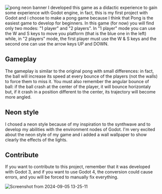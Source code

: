 ![pong neon banner](https://github.com/user-attachments/assets/6a77bc58-e796-49bf-bacc-f6d8c1eb5d94)
I developed this game as a didactic experience to gain some experience with Godot engine, in fact, this is my first project with Godot and i choose to make a pong game because I think that Pong is the easiest game to develop for beginners. In this game (for now) you will find only two modes: "1 player" and "2 players". In "1 player" mode you can use the W and S keys to move you platform (that is the blue one in the left) while, in "2 players" mode, the first player must use the W & S keys and the second one can use the arrow keys UP and DOWN.

## Gameplay
The gameplay is similar to the original pong with small differences: in fact, the ball will increase its speed at every bounce of the players (not the walls) to force them to miss it. You must also remember the angular bounce of ball: if the ball crash at the center of the player, it will bounce horizontaly but, if it crash in a position different to the center, its trajectory will become more angled.

## Neon style
I chosed a neon style because of my inspiration to the synthwave and to develop my abilities with the environment nodes of Godot. I'm very excited about the neon style of my game and i added a wall wallpaper to show clearly the effects of the lights.

## Contribute
If you want to contribute to this project, remember that it was developed with Godot 3, and if you want to use Godot 4, the conversion could cause errors, and you will be forced to manually fix everything.

![Screenshot from 2024-09-05 13-25-11](https://github.com/user-attachments/assets/993fc04d-caff-4cb7-975a-249e3f85c99f)
